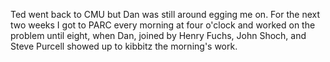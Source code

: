 Ted went back to CMU but Dan was still around egging me on. For the next two weeks I got to PARC every morning at four o'clock and worked on the problem until eight, when Dan, joined by Henry Fuchs, John Shoch, and Steve Purcell showed up to kibbitz the morning's work.

